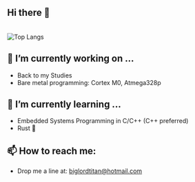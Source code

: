 ## Hi there 👋
\
![Top Langs](https://github-readme-stats.vercel.app/api/top-langs/?username=arminveres&layout=compact&hide=vimscript,css,html,scss,sass)

## 🔭 I’m currently working on ...

- Back to my Studies
- Bare metal programming: Cortex M0, Atmega328p

## 🌱 I’m currently learning ...

- Embedded Systems Programming in C/C++ (C++ preferred)
- Rust 🦀

## 📫 How to reach me:

- Drop me a line at: biglordtitan@hotmail.com

<!--
**arminveres/arminveres** is a ✨ _special_ ✨ repository because its `README.md` (this file) appears on your GitHub profile.

Here are some ideas to get you started:

- 👯 I’m looking to collaborate on ...
- 🤔 I’m looking for help with ...
- 💬 Ask me about ...
- 📫 How to reach me: ...
- 😄 Pronouns: ...
- ⚡ Fun fact: ...
-->
